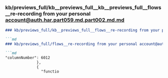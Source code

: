 ### kb/previews_full/kb__previews_full__kb__previews_full__flows__re-recording from your personal account@auth.har.part059.md.part002.md.md

```md
### kb/previews_full/kb__previews_full__flows__re-recording from your personal account@auth.har.part059.md.part002.md

```md
### kb/previews_full/flows__re-recording from your personal account@auth.har.part059.md (part 002)

```md
"columnNumber": 6012
              },
              {
                "functio
```

```

```

```
